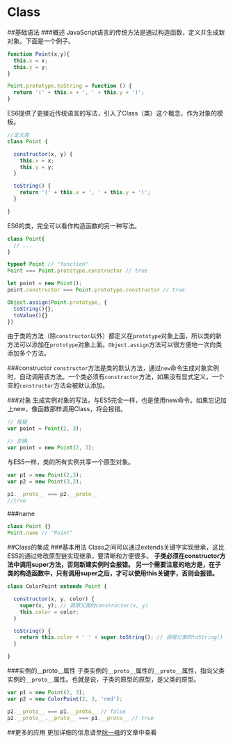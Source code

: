 # Class

##基础语法
###概述
JavaScript语言的传统方法是通过构造函数，定义并生成新对象。下面是一个例子。

```javascript
function Point(x,y){
  this.x = x;
  this.y = y;
}

Point.prototype.toString = function () {
  return '(' + this.x + ', ' + this.y + ')';
}
```
ES6提供了更接近传统语言的写法，引入了Class（类）这个概念，作为对象的模板。
```javascript
//定义类
class Point {

  constructor(x, y) {
    this.x = x;
    this.y = y;
  }

  toString() {
    return '(' + this.x + ', ' + this.y + ')';
  }

}
```
ES6的类，完全可以看作构造函数的另一种写法。

```javascript
class Point{
  // ...
}

typeof Point // "function"
Point === Point.prototype.constructor // true

let point = new Point();
point.constructor === Point.prototype.constructor // true

Object.assign(Point.prototype, {
  toString(){},
  toValue(){}
})
```
由于类的方法（除`constructor`以外）都定义在`prototype`对象上面，所以类的新方法可以添加在`prototype`对象上面。`Object.assign`方法可以很方便地一次向类添加多个方法。

###constructor
`constructor`方法是类的默认方法，通过`new`命令生成对象实例时，自动调用该方法。一个类必须有`constructor`方法，如果没有显式定义，一个空的`constructor`方法会被默认添加。

###对象
生成实例对象的写法，与ES5完全一样，也是使用new命令。如果忘记加上new，像函数那样调用Class，将会报错。

```javascript
// 报错
var point = Point(2, 3);

// 正确
var point = new Point(2, 3);
```
与ES5一样，类的所有实例共享一个原型对象。

```javascript
var p1 = new Point(2,3);
var p2 = new Point(3,2);

p1.__proto__ === p2.__proto__
//true
```

###name
```javascript
class Point {}
Point.name // "Point"
```

##Class的集成
###基本用法
Class之间可以通过extends关键字实现继承，这比ES5的通过修改原型链实现继承，要清晰和方便很多。
**子类必须在constructor方法中调用super方法，否则新建实例时会报错。**
**另一个需要注意的地方是，在子类的构造函数中，只有调用super之后，才可以使用this关键字，否则会报错。**

```javascript
class ColorPoint extends Point {

  constructor(x, y, color) {
    super(x, y); // 调用父类的constructor(x, y)
    this.color = color;
  }

  toString() {
    return this.color + ' ' + super.toString(); // 调用父类的toString()
  }

}
```

###实例的__proto__属性
子类实例的`__proto__`属性的`__proto__`属性，指向父类实例的`__proto__`属性。也就是说，子类的原型的原型，是父类的原型。

```javascript
var p1 = new Point(2, 3);
var p2 = new ColorPoint(2, 3, 'red');

p2.__proto__ === p1.__proto__ // false
p2.__proto__.__proto__ === p1.__proto__ // true
```
##更多的应用
更加详细的信息请至[阮一峰](http://es6.ruanyifeng.com/#docs/class)的文章中查看

